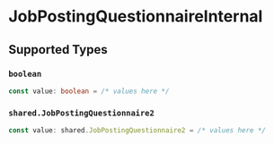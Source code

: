 # JobPostingQuestionnaireInternal


## Supported Types

### `boolean`

```typescript
const value: boolean = /* values here */
```

### `shared.JobPostingQuestionnaire2`

```typescript
const value: shared.JobPostingQuestionnaire2 = /* values here */
```

